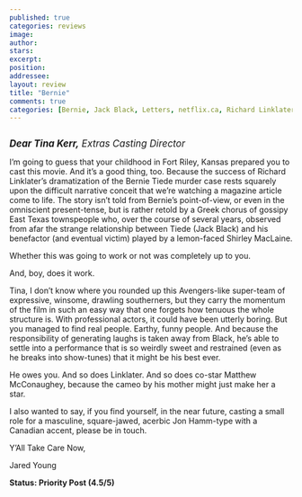 ```yaml
---
published: true
categories: reviews
image:
author: 
stars: 
excerpt: 
position: 
addressee: 
layout: review
title: "Bernie"
comments: true
categories: [Bernie, Jack Black, Letters, netflix.ca, Richard Linklater, SXSW, Texas, true crime]
---
```

<div><p><span class="full-image-block ssNonEditable"><span><img src="http://static.squarespace.com/static/5005f6bcc4aa41161b33e89e/5329cf1fe4b07c068ebf74de/5329cf1fe4b07c068ebf7553/1336617537977/bernie.jpg" alt="" /></span></span></p>
<p><em><strong style="font-size:120%;">Dear Tina Kerr,</strong><span style="font-size:120%;"> Extras Casting Director</span></em></p>
<p>I&rsquo;m going to guess that your childhood in Fort Riley, Kansas prepared you to cast this movie. And it&rsquo;s a good thing, too. Because the success of Richard Linklater&rsquo;s dramatization of the Bernie Tiede murder case rests squarely upon the difficult narrative conceit that we&rsquo;re watching a magazine article come to life. The story isn&rsquo;t told from Bernie&rsquo;s point-of-view, or even in the omniscient present-tense, but is rather retold by a Greek chorus of gossipy East Texas townspeople who, over the course of several years, observed from afar the strange relationship between Tiede (Jack Black) and his benefactor (and eventual victim) played by a lemon-faced Shirley MacLaine.</p>
<p>Whether this was going to work or not was completely up to you.&nbsp;</p>
<p>And, boy, does it work.&nbsp;</p>
<p>Tina, I don&rsquo;t know where you rounded up this Avengers-like super-team of expressive, winsome, drawling southerners, but they carry the momentum of the film in such an easy way that one forgets how tenuous the whole structure is. With professional actors, it could have been utterly boring. But you managed to find real people. Earthy, funny people. And because the responsibility of generating laughs is taken away from Black, he&rsquo;s able to settle into a performance that is so weirdly sweet and restrained (even as he breaks into show-tunes) that it might be his best ever.</p>
<p>He owes you. And so does Linklater. And so does co-star Matthew McConaughey, because the cameo by his mother might just make her a star.</p>
<p>I also wanted to say, if you find yourself, in the near future, casting a small role for a masculine, square-jawed, acerbic Jon Hamm-type with a Canadian accent, please be in touch.&nbsp;</p>
<p>Y&rsquo;All Take Care Now,&nbsp;</p>
<p>Jared Young</p>
<p><strong>Status: Priority Post (4.5/5)</strong></p></div>
